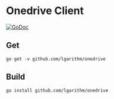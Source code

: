 # Onedrive Client

[![GoDoc](https://godoc.org/github.com/lgarithm/onedrive?status.svg)](https://godoc.org/github.com/lgarithm/onedrive/onedrive)
 
## Get

```
go get -v github.com/lgarithm/onedrive
```


## Build

```
go install github.com/lgarithm/onedrive
```
